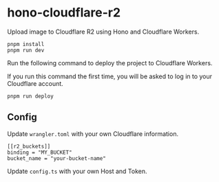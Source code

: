 # hono-cloudflare-r2

Upload image to Cloudflare R2 using Hono and Cloudflare Workers.

```
pnpm install
pnpm run dev
```

Run the following command to deploy the project to Cloudflare Workers.

If you run this command the first time, you will be asked to log in to your Cloudflare account.

```
pnpm run deploy
```

## Config

Update `wrangler.toml` with your own Cloudflare information.

```
[[r2_buckets]]
binding = "MY_BUCKET"
bucket_name = "your-bucket-name"
```

Update `config.ts` with your own Host and Token.
